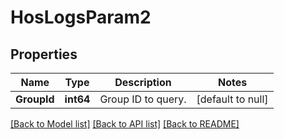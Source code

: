 # HosLogsParam2

## Properties
Name | Type | Description | Notes
------------ | ------------- | ------------- | -------------
**GroupId** | **int64** | Group ID to query. | [default to null]

[[Back to Model list]](../README.md#documentation-for-models) [[Back to API list]](../README.md#documentation-for-api-endpoints) [[Back to README]](../README.md)


